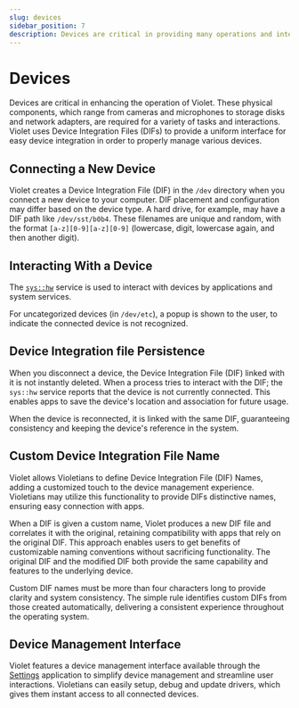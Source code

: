 ```yaml
---
slug: devices
sidebar_position: 7
description: Devices are critical in providing many operations and interactions in the Violet system.
---
```


# Devices

Devices are critical in enhancing the operation of Violet. These physical components,
which range from cameras and microphones to storage disks and network adapters, are
required for a variety of tasks and interactions. Violet uses Device Integration Files
(DIFs) to provide a uniform interface for easy device integration in order to properly
manage various devices.

## Connecting a New Device

Violet creates a Device Integration File (DIF) in the `/dev` directory when you connect a
new device to your computer. DIF placement and configuration may differ based on the
device type. A hard drive, for example, may have a DIF path like `/dev/sst/b0b4`. These
filenames are unique and random, with the format `[a-z][0-9][a-z][0-9]`
(lowercase, digit, lowercase again, and then another digit).

## Interacting With a Device

The [`sys::hw`](../specs/services/hw.md) service is used to interact with devices by applications and system services.

For uncategorized devices (in `/dev/etc`), a popup is shown to the user, to indicate
the connected device is not recognized.

## Device Integration file Persistence

When you disconnect a device, the Device Integration File (DIF) linked with it is not
instantly deleted. When a process tries to interact with the DIF; the `sys::hw` service
reports that the device is not currently connected. This enables apps to save the
device's location and association for future usage.

When the device is reconnected, it is linked with the same DIF, guaranteeing consistency
and keeping the device's reference in the system.

## Custom Device Integration File Name

Violet allows Violetians to define Device Integration File (DIF) Names, adding a
customized touch to the device management experience. Violetians may utilize this
functionality to provide DIFs distinctive names, ensuring easy connection with apps.

When a DIF is given a custom name, Violet produces a new DIF file and correlates it with
the original, retaining compatibility with apps that rely on the original DIF. This
approach enables users to get benefits of customizable naming conventions without
sacrificing functionality. The original DIF and the modified DIF both provide the same
capability and features to the underlying device.

Custom DIF names must be more than four characters long to provide clarity and system
consistency. The simple rule identifies custom DIFs from those created automatically,
delivering a consistent experience throughout the operating system.

## Device Management Interface

Violet features a device management interface available through the
[Settings](../applications/settings.md) application to simplify device management and
streamline user interactions. Violetians can easily setup, debug and update drivers,
which gives them instant access to all connected devices.
